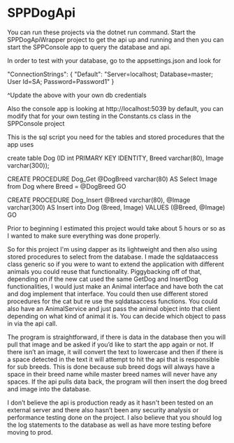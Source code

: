 # SPPDogApi


You can run these projects via the dotnet run command.  Start the SPPDogApiWrapper project to get the api up and running and then you can start the SPPConsole app to query the database and api.

In order to test with your database, go to the appsettings.json and look for 

"ConnectionStrings": {
    "Default": "Server=localhost; Database=master; User Id=SA; Password=Password1"
  }

^Update the above with your own db credentials

Also the console app is looking at http://localhost:5039 by default, you can modify that for your own testing in the Constants.cs class in the SPPConsole project

This is the sql script you need for the tables and stored procedures that the app uses

create table Dog (ID int PRIMARY KEY IDENTITY, Breed varchar(80), Image varchar(300));

CREATE PROCEDURE Dog_Get
@DogBreed varchar(80)
AS 
    Select Image from Dog where Breed = @DogBreed
GO

CREATE PROCEDURE Dog_Insert
@Breed varchar(80),
@Image varchar(300)
AS
    Insert into Dog (Breed, Image)
    VALUES (@Breed, @Image)
GO



Prior to beginning I estimated this project would take about 5 hours or so as I wanted to make sure everything was done properly.

So for this project I'm using dapper as its lightweight and then also using stored procedures to select from the database.  I made the sqldataaccess class generic so if you were to want to extend the application with different animals you could reuse that functionality.  Piggybacking off of that, depending on if the new cat  used the same GetDog and InsertDog functionalities, I would just make an Animal interface and have both the cat and dog implement that interface.  You could then use different stored procedures for the cat but re use the sqldataaccess functions.  You could also have an AnimalService and just pass the animal object into that client depending on what kind of animal it is.  You can decide which object to pass in via the api call.

The program is straightforward, if there is data in the database then you will pull that image and be asked if you’d like to start the app again or not.  If there isn’t an image, it will convert the text to lowercase and then if there is a space detected in the text it will attempt to hit the api that is responsible for sub breeds.  This is done because sub breed dogs will always have a space in their breed name while master breed names will never have any spaces.  If the api pulls data back, the program will then insert the dog breed and image into the database.

I don’t believe the api is production ready as it hasn't been tested on an external server and there also hasn’t been any security analysis or performance testing done on the project.  I also believe that you should log the log statements to the database as well as have more testing before moving to prod.
